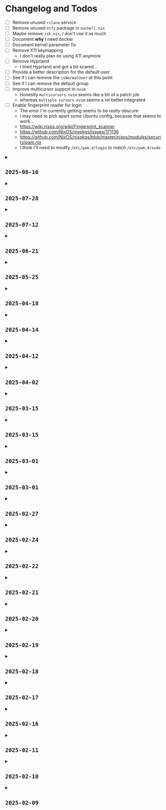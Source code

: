 # Changelog and Todos

- [ ] Remove unused `rclone` service
- [ ] Remove unused `ntfy` package in `nushell.nix`
- [ ] Maybe remove `zsh.nix`, I don't use it as much
- [ ] Document **why** I need docker
- [ ] Document kernel parameter fix
- [ ] Remove X11 keymapping
  - I don't really plan on using X11 anymore
- [ ] Remove Hyprland
  - I tried Hyprland and got a bit scared...
- [ ] Provide a better description for the default user
- [ ] See if I can remove the `isNormalUser` at this point
- [ ] See if I can remove the default group
- [ ] Improve multicursor support in `nvim`
  - Honestly `multicursors.nvim` seems like a bit of a patch job
  - whereas `multiple-cursors.nvim` seems a lot better integrated
- [ ] Enable fingerprint reader for login
  - The error I'm currently getting seems to be _really_ obscure
  - I may need to pick apart some Ubuntu config, because that seems to work...
  - https://wiki.nixos.org/wiki/Fingerprint_scanner
  - https://github.com/NixOS/nixpkgs/issues/171136
  - https://github.com/NixOS/nixpkgs/blob/master/nixos/modules/security/pam.nix
  - I think I'll need to modify `/etc/pam.d/login` to match `/etc/pam.d/sudo`

<details>
<summary><h2><code>2025-08-16</code></h2></summary>

- [x] Try to get "install from github working"
  - This should consist of having a hook that runs:
    1. `mkdir ~/.config/nixos`
    2. `cd ~/.config/nixos`
    3. `git init`
    4. `git remote add origin ssh://git@github.com/Just-Helpful/Nix-Config`
    5. `git pull`
  - I'm a bit worried about this being impure though...
  - Potentially `nix flake --template` could work better
  - Honestly, `nix flake clone --dest ~/.config/nixos` is just enough on it's
    own

</details>

<details>
<summary><h2><code>2025-07-28</code></h2></summary>

- [x] Remove AI sidebar in vscode
- [x] Fix broken gnome clipboard manager
  - This just seems to have been fixed upstream

</details>

<details>
<summary><h2><code>2025-07-12</code></h2></summary>

- [x] Fix buffer deleting in `nvim`
  - Currently this seems to break pane widths

</details>

<details>
<summary><h2><code>2025-06-21</code></h2></summary>

- [x] Attempt to get remote backups with `rclone`

</details>

<details>
<summary><h2><code>2025-05-25</code></h2></summary>

- [x] Fix `useGlobalPackages` conflict with home manager
- [x] Add nvim support for yaml
  - This is likely blocked on an [PR](https://github.com/NotAShelf/nvf/pull/643)
  - Also see this
    [comment](https://github.com/NotAShelf/nvf/issues/136#issuecomment-2664735644)
  - This will **also** block Github action support
  - I'll either want to help out or just wait (depending on how busy raf is...)
    - I'm going to give it ~1 week and see what happens
  - The PR actually seems to be blocked on nvim `0.11.0`
    - apparently, this reworks lsp config in a big way...
  - There's now been an update posted on the rework
    [here](https://github.com/NotAShelf/nvf/discussions/748)
  - The active branch seems to be `lsp-redesign`
    [here](https://github.com/NotAShelf/nvf/tree/lsp-redesign)

</details>

<details>
<summary><h2><code>2025-04-18</code></h2></summary>

- [x] Add vscode rust language support

</details>

<details>
<summary><h2><code>2025-04-14</code></h2></summary>

- [x] Have a look at whether AMD specific config is needed
  - See [this](https://discourse.nixos.org/t/enable-plasma-6/40541/27)
  - Probably not, it looks like the consensus is: "AMD provides it's own drivers
    most of the time"

</details>

<details>
<summary><h2><code>2025-04-12</code></h2></summary>

- [x] Get `rustup` to use `.languages/rust/rustup`
  - I'll need to find how to add the relevant Environment variables to profile

</details>

<details>
<summary><h2><code>2025-04-02</code></h2></summary>

- [x] Add shortcuts for updating home-manager

</details>

<details>
<summary><h2><code>2025-03-15</code></h2></summary>

- [x] Isolate home manager module from NixOS config
- [x] Add NixOS options shortcut
- [x] Add Noogle shortcut
- [x] Config Firefox extensions

</details>

<details>
<summary><h2><code>2025-03-15</code></h2></summary>

- [x] Add NixOS options shortcut
- [x] Add Noogle shortcut
- [x] Config Firefox extensions

</details>

<details>
<summary><h2><code>2025-03-01</code></h2></summary>

- [x] Config Firefox extensions

</details>

<details>
<summary><h2><code>2025-03-01</code></h2></summary>

- [x] Use nightly firefox build
  - There's been some crap happening with Firefox recently...
- [x] Add Librewolf

</details>

<details>
<summary><h2><code>2025-02-27</code></h2></summary>

- [x] Remove GitHub chat from Vscode
- [x] Fix broken Firefox build

</details>

<details>
<summary><h2><code>2025-02-24</code></h2></summary>

- [x] Fix nix `command-not-found`
- [x] Add (nix) shell completion for nushell

</details>

<details>
<summary><h2><code>2025-02-22</code></h2></summary>

- [x] Fix Git pushing on nushell
- [x] Add gh search to firefox
- [x] Test out nushell

</details>

<details>
<summary><h2><code>2025-02-21</code></h2></summary>

- [x] Add options to collapse days in changelog

</details>

<details>
<summary><h2><code>2025-02-20</code></h2></summary>

- [x] Fix github CI
- [x] Add simple github CI
  - just use `nix flake check`
- [x] Move themes to `desktop/`
- [x] Split out gnome extensions
- [x] Fix flickering top bar
- [x] Remove `lilypad` extension
- [x] Add `hide-top-bar` extension
- [x] Correct info callout in guide
- [x] Move guide to separate file

</details>

<details>
<summary><h2><code>2025-02-19</code></h2></summary>

- [x] Set default settings for Lilypad
- [x] Add Gnome clipboard manager
- [x] Add Gnome todo extension
- [x] Add Gnome Lilypad
- [x] Format vscode docs on save
- [x] Add "Restructure Config" to guide

</details>

<details>
<summary><h2><code>2025-02-18</code></h2></summary>

- [x] Remove unnecessary module functions
- [x] Set vscode tab size to 2

</details>

<details>
<summary><h2><code>2025-02-17</code></h2></summary>

- [x] Add vscode file excludes
- [x] Make vscode settings mutable
- [x] Add vscode editor

</details>

<details>
<summary><h2><code>2025-02-16</code></h2></summary>

- [x] Add option for mutable files
- [x] Fix broken git signing

</details>

<details>
<summary><h2><code>2025-02-11</code></h2></summary>

- [x] Add `pnpm`
- [x] Add keybinds to duplicate lines
- [x] Find how to use npm global installs
  - Just search on nix `pkgs`

</details>

<details>
<summary><h2><code>2025-02-10</code></h2></summary>

- [x] Add scheduled gc and deduping
- [x] Add reproduction guide

</details>

<details>
<summary><h2><code>2025-02-09</code></h2></summary>

- [x] Move `~/.rustup/` directory
- [x] Add a `:bdelete` keybind to nvim
- [x] Document the `themes` module properly
- [x] Add nodejs support
- [x] Add sources to README

</details>

